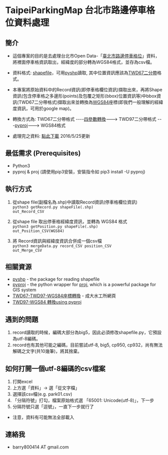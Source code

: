 # TaipeiParkingMap 台北市路邊停車格位資料處理

## 簡介
* 這個專案的目的是去處理台北市Open Data-「[臺北市路邊停車格位](http://data.taipei.gov.tw/opendata/apply/NewDataContent?oid=DC46123A-8142-41EC-AC2F-E608B59DFEFF)」資料，將裡面停車格資訊取出，經緯度的部分轉為WGS84格式，並存為csv檔。
* 資料格式: [shapefile](http://zh.wikipedia.org/zh-tw/Shapefile)，可用[pyshp](https://code.google.com/p/pyshp/)讀取, 其中位置資訊應該為[TWD67二分帶](http://www.sunriver.com.tw/grid_tm2.htm)格式。
* 本專案將原始資料中的Record資訊(即停車格欄位資訊)擷取出來，再將Shape資訊(包含停車格之多邊形(points)及包覆之矩形(bbox)位置資訊等)中bbox資訊(TWD67二分帶格式)擷取出來並轉換為[WGS84](http://zh.wikipedia.org/wiki/WGS84)座標(即我們一般理解的經緯度資訊，可用於google map)。
* 轉換方式為: TWD67二分帶格式 ----[四參數轉換](http://gis.thl.ncku.edu.tw/coordtrans/coordtrans.aspx)---> TWD97二分帶格式 ---[pyproj](https://pypi.python.org/pypi/pyproj)---> WGS84格式

* 處理完之資料: [點此下載](http://140.112.187.33/~r02922010/park01.csv)  2016/5/25更新

## 最低需求 (Prerequisites)
* Python3
* pyproj & proj  (請使用pip3安裝，安裝指令如 pip3 install -U pyproj)

## 執行方式
1. 從shape file(副檔名為.shp)中讀取Record資訊(停車格欄位資訊)  
        <code>python3 getRecord.py shapeFile(.shp) out_Record_CSV</code>

2. 從shape file 取出停車格經緯度資訊，並轉為 WGS84 格式  
        <code>python3 getPosition.py shapeFile(.shp) out_Position_CSV(WGS84)</code>

3. 將 Record資訊與經緯度資訊合併成一個csv檔  
        <code>python3 mergeData.py record_CSV position_CSV out_Merge_CSV</code>


## 相關資源
* [pyshp](https://code.google.com/p/pyshp/) - the package for reading shapefile
* [pyproj](https://pypi.python.org/pypi/pyproj) - the python wrapper for [proj](https://trac.osgeo.org/proj/), which is a powerful package for GIS system 
* [TWD67-TWD97-WGS84座標轉換](http://gis.thl.ncku.edu.tw/coordtrans/coordtrans.aspx) - 成大水工所網頁
* [TWD97-WGS84 轉換using pyproj](http://blog.changyy.org/2012/11/twd67-twd97-wgs84.html)


## 遇到的問題
1. record讀取的時候，編碼大部分為big5，因此必須修改shapefile.py，它預設為utf-8編碼。
2. record也有其他可能之編碼，目前嘗試utf-8, big5, cp950, cp932，尚有無法解碼之文字(共10幾筆)，將其捨棄。

## 如何打開一個utf-8編碼的csv檔案
1. 打開excel
2. 上方選「資料」-> 選「從文字檔」
3. 選擇該csv檔(e.g. park01.csv)
4. 「分隔符號」打勾，檔案原始格式選 「65001: Unicode(utf-8)」，下一步
5.  分隔符號只選「逗號」，一直下一步就行了
* 注意，資料有可能無法全部載入


連絡我
------------------------------------
* barry800414 AT gmail.com
